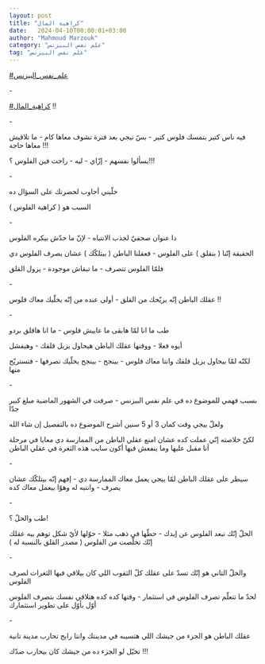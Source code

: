 ```yaml
---
layout: post
title: "كراهية المال"
date:   2024-04-10T00:00:01+03:00
author: "Mahmoud Marzouk"
category: "علم نفس البيزنس"
tag: "علم نفس البيزنس"
---
```



[<u>\#علم\_نفس\_البيزنس</u>](https://www.facebook.com/hashtag/%D8%B9%D9%84%D9%85_%D9%86%D9%81%D8%B3_%D8%A7%D9%84%D8%A8%D9%8A%D8%B2%D9%86%D8%B3?__eep__=6&__cft__%5b0%5d=AZWX4ITQCdMUE95vaUONkru4qwwP5gRb5S06ltSCM4OV-10L0Kic6Edv0KSRuZiCSUql2hUxyUeppCZ3rQbu7_qcHSQGXMr-hRvJCYdB9AiPitepXUk2hopwFB_XQlHahHOIsCttJgCMGEANz6FqqZYI99ptPsVBTHwaR3JiZyKJsQ&__tn__=*NK-R)

\-

[<u>\#كراهية\_المال</u>](https://www.facebook.com/hashtag/%D9%83%D8%B1%D8%A7%D9%87%D9%8A%D8%A9_%D8%A7%D9%84%D9%85%D8%A7%D9%84?__eep__=6&__cft__%5b0%5d=AZWX4ITQCdMUE95vaUONkru4qwwP5gRb5S06ltSCM4OV-10L0Kic6Edv0KSRuZiCSUql2hUxyUeppCZ3rQbu7_qcHSQGXMr-hRvJCYdB9AiPitepXUk2hopwFB_XQlHahHOIsCttJgCMGEANz6FqqZYI99ptPsVBTHwaR3JiZyKJsQ&__tn__=*NK-R)
!!

\-

فيه ناس كتير بتمسك فلوس كتير - بسّ تيجي بعد فترة تشوف
معاها كام - ما تلاقيش معاها حاجة !!!

يسألوا نفسهم - إزّاي - ليه - راحت فين الفلوس ؟!!!

\-

خلّيني أجاوب لحضرتك على السؤال ده

السبب هو ( كراهية الفلوس )

\-

دا عنوان صحفيّ لجذب الانتباه - لإنّ ما حدّش بيكره
الفلوس

الحقيقة إنّنا ( بنقلق ) على الفلوس - فعقلنا الباطن (
بيتلكّك ) عشان يصرف الفلوس دي

فلمّا الفلوس تتصرف - ما تبقاش موجودة - يزول القلق

\-

عقلك الباطن إنّه يريّحك من القلق - أولى عنده من إنّه يخلّيك
معاك فلوس !!

\-

طب ما انا لمّا هابقى ما عاييش فلوس - ما انا هاقلق
بردو

أيوه فعلا - ووقتها عقلك الباطن هيحاول يزيل قلقك -
وهيفشل

لكنّه لمّا بيحاول يزيل قلقك وانتا معاك فلوس - بينجح -
بينجح يخلّيك تصرفها - فتستريّح منها

\-

بسبب فهمي للموضوع ده في علم نفس البيزنس - صرفت في الشهور
الماضية مبلغ كبير جدّا

ولعلّ ييجي وقت كمان 3 أو 5 سنين أشرح الموضوع ده بالتفصيل
إن شاء الله

لكنّ خلاصته إنّي عملت كده عشان امنع عقلي الباطن من
الممارسة دي معايا في مرحلة أنا مقبل عليها وما ينفعش فيها أكون سايب هذه
الثغرة في عقلي الباطن

\-

سيطر على عقلك الباطن لمّا ييجي يعمل معاك الممارسة دي -
إفهم إنّه بيتلكّك عشان يصرف - وانتبه له وهوّا بيعمل معاك كده

\-

طب والحلّ ؟!

الحلّ إنّك تبعد الفلوس عن إيدك - حطّها في ذهب مثلا - حوّلها
لأيّ شكل توهم بيه عقلك إنّك تخلّصت من الفلوس ( مصدر القلق بالنسبة له
)

\-

والحلّ التاني هو إنّك تسدّ على عقلك كلّ الثقوب اللي كان
بيلاقي فيها الثغرات لصرف الفلوس

لحدّ ما تتعلّم تصرف الفلوس في استثمار - وقتها كده كده
هتلاقي نفسك بتصرف الفلوس أوّل بأوّل على تطوير استثمارك

\-

عقلك الباطن هو الجزء من جيشك اللي هتسيبه في مدينتك وانتا
رايح تحارب مدينة تانية

تخيّل لو الجزء ده من جيشك كان بيحارب ضدّك !!!
